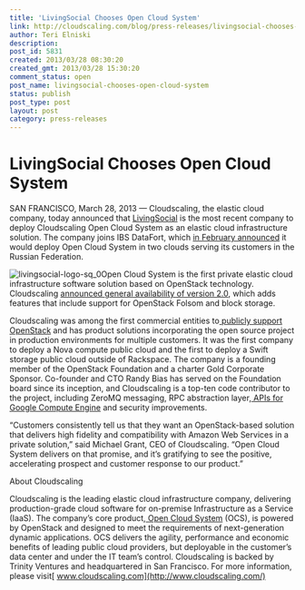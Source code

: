 ```yaml
---
title: 'LivingSocial Chooses Open Cloud System'
link: http://cloudscaling.com/blog/press-releases/livingsocial-chooses-open-cloud-system/
author: Teri Elniski
description: 
post_id: 5831
created: 2013/03/28 08:30:20
created_gmt: 2013/03/28 15:30:20
comment_status: open
post_name: livingsocial-chooses-open-cloud-system
status: publish
post_type: post
layout: post
category: press-releases
---
```


# LivingSocial Chooses Open Cloud System

SAN FRANCISCO, March 28, 2013 — Cloudscaling, the elastic cloud company, today announced that [LivingSocial](http://www.livingsocial.com/) is the most recent company to deploy Cloudscaling Open Cloud System as an elastic cloud infrastructure solution. The company joins IBS DataFort, which [in February announced](http://www.prweb.com/releases/2013/2/prweb10479427.htm) it would deploy Open Cloud System in two clouds serving its customers in the Russian Federation.

![livingsocial-logo-sq_0](http://www.cloudscaling.com/wp-content/uploads/2013/03/livingsocial-logo-sq_0.png)Open Cloud System is the first private elastic cloud infrastructure software solution based on OpenStack technology. Cloudscaling [announced general availability of version 2.0](http://www.cloudscaling.com/blog/press-releases/cloudscaling-ships-open-cloud-system-v-2-0/), which adds features that include support for OpenStack Folsom and block storage.

Cloudscaling was among the first commercial entities to[ publicly support OpenStack](http://www.cloudscaling.com/blog/cloud-computing/does-openstack-change-the-cloud-game/) and has product solutions incorporating the open source project in production environments for multiple customers. It was the first company to deploy a Nova compute public cloud and the first to deploy a Swift storage public cloud outside of Rackspace. The company is a founding member of the OpenStack Foundation and a charter Gold Corporate Sponsor. Co-founder and CTO Randy Bias has served on the Foundation board since its inception, and Cloudscaling is a top-ten code contributor to the project, including ZeroMQ messaging, RPC abstraction layer,[ APIs for Google Compute Engine](http://www.cloudscaling.com/blog/press-releases/cloudscaling-bringing-google-compute-engine-apis-to-openstack-project/) and security improvements.

“Customers consistently tell us that they want an OpenStack-based solution that delivers high fidelity and compatibility with Amazon Web Services in a private solution,” said Michael Grant, CEO of Cloudscaling. “Open Cloud System delivers on that promise, and it’s gratifying to see the positive, accelerating prospect and customer response to our product.”

About Cloudscaling

Cloudscaling is the leading elastic cloud infrastructure company, delivering production-grade cloud software for on-premise Infrastructure as a Service (IaaS). The company’s core product,[ Open Cloud System](http://www.cloudscaling.com/ocs-system-overview/) (OCS), is powered by OpenStack and designed to meet the requirements of next-generation dynamic applications. OCS delivers the agility, performance and economic benefits of leading public cloud providers, but deployable in the customer’s data center and under the IT team’s control. Cloudscaling is backed by Trinity Ventures and headquartered in San Francisco. For more information, please visit[ www.cloudscaling.com](http://www.cloudscaling.com/)

###